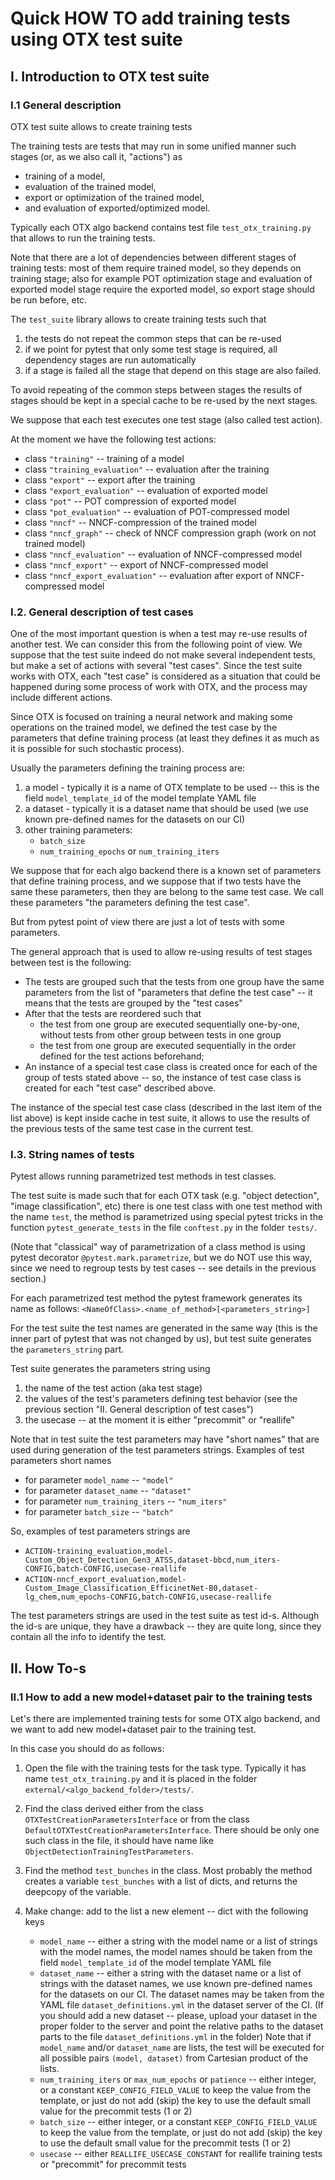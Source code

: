 # Quick HOW TO add training tests using OTX test suite

## I. Introduction to OTX test suite

### I.1 General description

OTX test suite allows to create training tests

The training tests are tests that may run in some unified manner such stages (or, as we also
call it, "actions") as

- training of a model,
- evaluation of the trained model,
- export or optimization of the trained model,
- and evaluation of exported/optimized model.

Typically each OTX algo backend contains test file `test_otx_training.py` that allows to run the
training tests.

Note that there are a lot of dependencies between different stages of training tests: most of them
require trained model, so they depends on training stage; also for example POT optimization stage
and evaluation of exported model stage require the exported model, so export stage should be run
before, etc.

The `test_suite` library allows to create training tests such that

1. the tests do not repeat the common steps that can be re-used
2. if we point for pytest that only some test stage is required, all dependency stages are run
   automatically
3. if a stage is failed all the stage that depend on this stage are also failed.

To avoid repeating of the common steps between stages the results of stages should be kept in a
special cache to be re-used by the next stages.

We suppose that each test executes one test stage (also called test action).

At the moment we have the following test actions:

- class `"training"` -- training of a model
- class `"training_evaluation"` -- evaluation after the training
- class `"export"` -- export after the training
- class `"export_evaluation"` -- evaluation of exported model
- class `"pot"` -- POT compression of exported model
- class `"pot_evaluation"` -- evaluation of POT-compressed model
- class `"nncf"` -- NNCF-compression of the trained model
- class `"nncf_graph"` -- check of NNCF compression graph (work on not trained model)
- class `"nncf_evaluation"` -- evaluation of NNCF-compressed model
- class `"nncf_export"` -- export of NNCF-compressed model
- class `"nncf_export_evaluation"` -- evaluation after export of NNCF-compressed model

### I.2. General description of test cases

One of the most important question is when a test may re-use results of another test.
We can consider this from the following point of view.
We suppose that the test suite indeed do not make several independent tests, but make a set of
actions with several "test cases".
Since the test suite works with OTX, each "test case" is considered as a situation that could be
happened during some process of work with OTX, and the process may include different actions.

Since OTX is focused on training a neural network and making some operations on the trained model,
we defined the test case by the parameters that define training process
(at least they defines it as much as it is possible for such stochastic process).

Usually the parameters defining the training process are:

1. a model - typically it is a name of OTX template to be used
   -- this is the field `model_template_id` of the model template YAML file
2. a dataset - typically it is a dataset name that should be used
   (we use known pre-defined names for the datasets on our CI)
3. other training parameters:
   - `batch_size`
   - `num_training_epochs` or `num_training_iters`

We suppose that for each algo backend there is a known set of parameters that define training
process, and we suppose that if two tests have the same these parameters, then they are belong to
the same test case.
We call these parameters "the parameters defining the test case".

But from pytest point of view there are just a lot of tests with some parameters.

The general approach that is used to allow re-using results of test stages between test is the
following:

- The tests are grouped such that the tests from one group have the same parameters from the list
  of "parameters that define the test case" -- it means that the tests are grouped by the
  "test cases"
- After that the tests are reordered such that
  - the test from one group are executed sequentially one-by-one, without tests from other group
    between tests in one group
  - the test from one group are executed sequentially in the order defined for the test actions
    beforehand;
- An instance of a special test case class is created once for each of the group of tests stated above
  -- so, the instance of test case class is created for each "test case" described above.

The instance of the special test case class (described in the last item of the list above)
is kept inside cache in test suite, it allows to use the results of the
previous tests of the same test case in the current test.

### I.3. String names of tests

Pytest allows running parametrized test methods in test classes.

The test suite is made such that for each OTX task (e.g. "object detection", "image classification",
etc) there is one test class with one test method with the name `test`, the method is parametrized
using special pytest tricks in the function `pytest_generate_tests` in the file `conftest.py` in the
folder `tests/`.

(Note that "classical" way of parametrization of a class method is using pytest decorator
`@pytest.mark.parametrize`, but we do NOT use this way, since we need to regroup tests by test cases
-- see details in the previous section.)

For each parametrized test method the pytest framework generates its name as follows:
`<NameOfClass>.<name_of_method>[<parameters_string>]`

For the test suite the test names are generated in the same way (this is the inner part of pytest
that was not changed by us), but test suite generates the `parameters_string` part.

Test suite generates the parameters string using

1. the name of the test action (aka test stage)
2. the values of the test's parameters defining test behavior
   (see the previous section "II. General description of test cases")
3. the usecase -- at the moment it is either "precommit" or "reallife"

Note that in test suite the test parameters may have "short names" that are used during generation
of the test parameters strings.
Examples of test parameters short names

- for parameter `model_name` -- `"model"`
- for parameter `dataset_name` -- `"dataset"`
- for parameter `num_training_iters` -- `"num_iters"`
- for parameter `batch_size` -- `"batch"`

So, examples of test parameters strings are

- `ACTION-training_evaluation,model-Custom_Object_Detection_Gen3_ATSS,dataset-bbcd,num_iters-CONFIG,batch-CONFIG,usecase-reallife`
- `ACTION-nncf_export_evaluation,model-Custom_Image_Classification_EfficinetNet-B0,dataset-lg_chem,num_epochs-CONFIG,batch-CONFIG,usecase-reallife`

The test parameters strings are used in the test suite as test id-s.
Although the id-s are unique, they have a drawback -- they are quite long, since they contain all
the info to identify the test.

## II. How To-s

### II.1 How to add a new model+dataset pair to the training tests

Let's there are implemented training tests for some OTX algo backend, and we want to add
new model+dataset pair to the training test.

In this case you should do as follows:

1. Open the file with the training tests for the task type.
   Typically it has name `test_otx_training.py` and it is placed in the folder
   `external/<algo_backend_folder>/tests/`.

2. Find the class derived either from the class `OTXTestCreationParametersInterface`
   or from the class `DefaultOTXTestCreationParametersInterface`.
   There should be only one such class in the file, it should have name like
   `ObjectDetectionTrainingTestParameters`.

3. Find the method `test_bunches` in the class.
   Most probably the method creates a variable `test_bunches` with a list of dicts,
   and returns the deepcopy of the variable.

4. Make change: add to the list a new element -- dict with the following keys
   - `model_name` -- either a string with the model name or a list of strings with the model names,
     the model names should be taken from the field `model_template_id` of the model template YAML
     file
   - `dataset_name` -- either a string with the dataset name or a list of strings with the dataset names,
     we use known pre-defined names for the datasets on our CI.
     The dataset names may be taken from the YAML file `dataset_definitions.yml` in the dataset server
     of the CI.
     (If you should add a new dataset -- please, upload your dataset in the proper folder to the
     server and point the relative paths to the dataset parts to the file `dataset_definitions.yml`
     in the folder)
     Note that if `model_name` and/or `dataset_name` are lists, the test will be executed for
     all possible pairs `(model, dataset)` from Cartesian product of the lists.
   - `num_training_iters` or `max_num_epochs` or `patience` -- either integer, or a constant
     `KEEP_CONFIG_FIELD_VALUE` to keep the value from the template, or just do not add (skip) the
     key to use the default small value for the precommit tests (1 or 2)
   - `batch_size` -- either integer, or a constant `KEEP_CONFIG_FIELD_VALUE` to keep the value from
     the template, or just do not add (skip) the key to use the default small value for the
     precommit tests (1 or 2)
   - `usecase` -- either `REALLIFE_USECASE_CONSTANT` for reallife training tests or "precommit" for
     precommit tests
